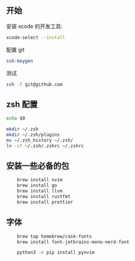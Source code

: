 ## 开始

安装 xcode 的开发工具:

```bash
xcode-select --install

```

配置 git

```bash
ssh-keygen
```

测试

```bash
ssh -T git@github.com
```

## zsh 配置

```bash
echo $0

mkdir ~/.zsh
mkdir ~/.zsh/plugins
mv ~/.zsh_history ~/.zsh/
ln -sf ~/.zsh/.zshrc ~/.zshrc

```

## 安装一些必备的包

```bash
    brew install nvim
    brew install go
    brew install llvm
    brew install rustfmt
    brew install prettier

```

## 字体

```bash
    brew tap homebrew/cask-fonts
    brew install font-jetbrains-mono-nerd-font
```

```bash
    python3 -m pip install pynvim
```
